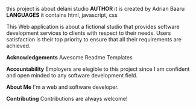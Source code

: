 this project is about delani studio
**AUTHOR**
it is created by Adrian Baaru 
**LANGUAGES**
it contains html, javascript, css

This Web application is about a fictional studio that provides software development services to clients with respect to their needs. Users satisfaction is their top priority to ensure that all their requirements are achieved.

**Acknowledgements**
Awesome Readme Templates

**Accountability**
Employers are elegible to this project since I am confident and open minded to any software development field.

**About Me**
I'm a web and software developer.

**Contributing**
Contributions are always welcome!
